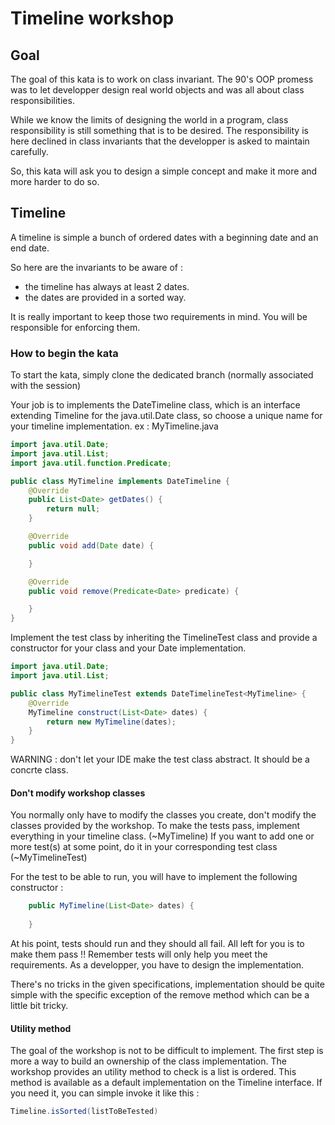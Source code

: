 # Timeline workshop

## Goal

The goal of this kata is to work on class invariant.
The 90's OOP promess was to let developper design real world objects and was all about class responsibilities.

While we know the limits of designing the world in a program, class responsibility is still something that is to be desired.
The responsibility is here declined in class invariants that the developper is asked to maintain carefully.

So, this kata will ask you to design a simple concept and make it more and more harder to do so.

## Timeline

A timeline is simple a bunch of ordered dates with a beginning date and an end date.

So here are the invariants to be aware of :
- the timeline has always at least 2 dates.
- the dates are provided in a sorted way.

It is really important to keep those two requirements in mind. You will be responsible for enforcing them.

### How to begin the kata

To start the kata, simply clone the dedicated branch (normally associated with the session)

Your job is to implements the DateTimeline class, which is an interface extending Timeline for the java.util.Date class, so choose a unique name for your timeline implementation.
ex : MyTimeline.java

```java
import java.util.Date;
import java.util.List;
import java.util.function.Predicate;

public class MyTimeline implements DateTimeline {
    @Override
    public List<Date> getDates() {
        return null;
    }

    @Override
    public void add(Date date) {

    }

    @Override
    public void remove(Predicate<Date> predicate) {

    }
}
```

Implement the test class by inheriting the TimelineTest class and provide a constructor for your class and your Date implementation.

```java
import java.util.Date;
import java.util.List;

public class MyTimelineTest extends DateTimelineTest<MyTimeline> {
    @Override
    MyTimeline construct(List<Date> dates) {
        return new MyTimeline(dates);
    }
}
```
WARNING : don't let your IDE make the test class abstract. It should be a concrte class.

#### Don't modify workshop classes
You normally only have to modify the classes you create, don't modify the classes provided by the workshop.
To make the tests pass, implement everything in your timeline class. (~MyTimeline)
If you want to add one or more test(s) at some point, do it in your corresponding test class (~MyTimelineTest)


For the test to be able to run, you will have to implement the following constructor :

```java
    public MyTimeline(List<Date> dates) {
        
    }
```

At his point, tests should run and they should all fail. All left for you is to make them pass !!
Remember tests will only help you meet the requirements. As a developper, you have to design the implementation.

There's no tricks in the given specifications, implementation should be quite simple with the specific exception of the remove method which can be a little bit tricky.

#### Utility method

The goal of the workshop is not to be difficult to implement. The first step is more a way to build an ownership of the class implementation.
The workshop provides an utility method to check is a list is ordered. This method is available as a default implementation on the Timeline interface. If you need it, you can simple invoke it like this :

```java
Timeline.isSorted(listToBeTested)
```
